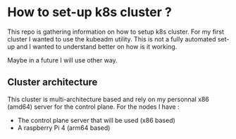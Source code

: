 # How to set-up k8s cluster ?

This repo is gathering information on how to setup k8s cluster.
For my first cluster I wanted to use the kubeadm utility. This is not a fully automated set-up and I wanted to understand better on how is it working.

Maybe in a future I will use other way.

## Cluster architecture
This cluster is multi-architecture based and rely on my personnal x86 (amd64) server for the control plane.
For the nodes I have :
 - The control plane server that will be used (x86 based)
 - A raspberry Pi 4 (arm64 based)
